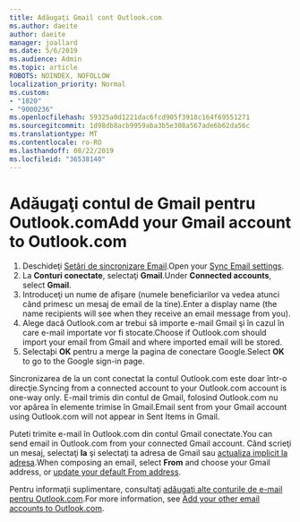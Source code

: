 ```yaml
---
title: Adăugaţi Gmail cont Outlook.com
ms.author: daeite
author: daeite
manager: joallard
ms.date: 5/6/2019
ms.audience: Admin
ms.topic: article
ROBOTS: NOINDEX, NOFOLLOW
localization_priority: Normal
ms.custom:
- "1820"
- "9000236"
ms.openlocfilehash: 59325a0d1221dac6fcd905f3918c164f69551271
ms.sourcegitcommit: 1d98db8acb9959aba3b5e308a567ade6b62da56c
ms.translationtype: MT
ms.contentlocale: ro-RO
ms.lasthandoff: 08/22/2019
ms.locfileid: "36538140"
---
```

# <a name="add-your-gmail-account-to-outlookcom"></a><span data-ttu-id="8b454-102">Adăugaţi contul de Gmail pentru Outlook.com</span><span class="sxs-lookup"><span data-stu-id="8b454-102">Add your Gmail account to Outlook.com</span></span>

1. <span data-ttu-id="8b454-103">Deschideţi [Setări de sincronizare Email](https://go.microsoft.com/fwlink/?linkid=875264).</span><span class="sxs-lookup"><span data-stu-id="8b454-103">Open your [Sync Email settings](https://go.microsoft.com/fwlink/?linkid=875264).</span></span>
2. <span data-ttu-id="8b454-104">La **Conturi conectate**, selectaţi **Gmail**.</span><span class="sxs-lookup"><span data-stu-id="8b454-104">Under **Connected accounts**, select **Gmail**.</span></span>
3. <span data-ttu-id="8b454-105">Introduceţi un nume de afișare (numele beneficiarilor va vedea atunci când primesc un mesaj de email de la tine).</span><span class="sxs-lookup"><span data-stu-id="8b454-105">Enter a display name (the name recipients will see when they receive an email message from you).</span></span>
4. <span data-ttu-id="8b454-106">Alege dacă Outlook.com ar trebui să importe e-mail Gmail şi în cazul în care e-mail importate vor fi stocate.</span><span class="sxs-lookup"><span data-stu-id="8b454-106">Choose if Outlook.com should import your email from Gmail and where imported email will be stored.</span></span>
5. <span data-ttu-id="8b454-107">Selectaþi **OK** pentru a merge la pagina de conectare Google.</span><span class="sxs-lookup"><span data-stu-id="8b454-107">Select **OK** to go to the Google sign-in page.</span></span>

<span data-ttu-id="8b454-108">Sincronizarea de la un cont conectat la contul Outlook.com este doar într-o direcţie.</span><span class="sxs-lookup"><span data-stu-id="8b454-108">Syncing from a connected account to your Outlook.com account is one-way only.</span></span> <span data-ttu-id="8b454-109">E-mail trimis din contul de Gmail, folosind Outlook.com nu vor apărea în elemente trimise în Gmail.</span><span class="sxs-lookup"><span data-stu-id="8b454-109">Email sent from your Gmail account using Outlook.com will not appear in Sent Items in Gmail.</span></span>

<span data-ttu-id="8b454-110">Puteti trimite e-mail în Outlook.com din contul Gmail conectate.</span><span class="sxs-lookup"><span data-stu-id="8b454-110">You can send email in Outlook.com from your connected Gmail account.</span></span> <span data-ttu-id="8b454-111">Când scrieţi un mesaj, selectaţi **la** şi selectaţi ta adresa de Gmail sau [actualiza implicit la adresa](https://go.microsoft.com/fwlink/?linkid=875264).</span><span class="sxs-lookup"><span data-stu-id="8b454-111">When composing an email, select **From** and choose your Gmail address, or [update your default From address](https://go.microsoft.com/fwlink/?linkid=875264).</span></span>

<span data-ttu-id="8b454-112">Pentru informaţii suplimentare, consultaţi [adăugaţi alte conturile de e-mail pentru Outlook.com](https://support.office.com/article/c5224df4-5885-4e79-91ba-523aa743f0ba?wt.mc_id=Office_Outlook_com_Alchemy).</span><span class="sxs-lookup"><span data-stu-id="8b454-112">For more information, see [Add your other email accounts to Outlook.com](https://support.office.com/article/c5224df4-5885-4e79-91ba-523aa743f0ba?wt.mc_id=Office_Outlook_com_Alchemy).</span></span>
